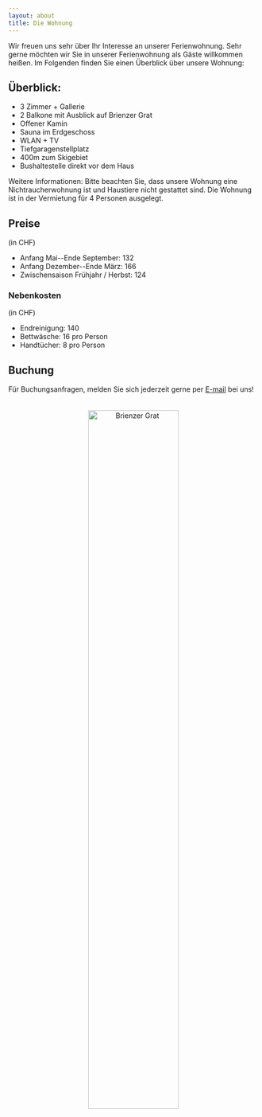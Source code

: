 ```yaml
---
layout: about
title: Die Wohnung
---
```



Wir freuen uns sehr über Ihr Interesse an unserer Ferienwohnung. Sehr gerne möchten wir Sie in unserer Ferienwohnung als Gäste willkommen heißen. Im Folgenden finden Sie einen Überblick über unsere Wohnung:


## Überblick:
- 3 Zimmer + Gallerie
- 2 Balkone mit Ausblick auf Brienzer Grat
- Offener Kamin
- Sauna im Erdgeschoss
- WLAN + TV
- Tiefgaragenstellplatz
- 400m zum Skigebiet
- Bushaltestelle direkt vor dem Haus

Weitere Informationen: Bitte beachten Sie, dass unsere Wohnung eine Nichtraucherwohnung ist und Haustiere nicht gestattet sind. Die Wohnung ist in der Vermietung für 4 Personen ausgelegt.


## Preise 
(in CHF)
- Anfang Mai--Ende September: 132
- Anfang Dezember--Ende März: 166
- Zwischensaison Frühjahr / Herbst: 124

### Nebenkosten
(in CHF)
- Endreinigung: 140
- Bettwäsche: 16 pro Person
- Handtücher: 8 pro Person

## Buchung
Für Buchungsanfragen, melden Sie sich jederzeit gerne per <i class="fa fa-envelope"> </i><a href = "mailto: ws.jakubik@t-online.de"> E-mail</a> bei uns! 

<p style="text-align:center;">
<img src="https://raw.githubusercontent.com/ferienwohnung-flueehuetten-soerenberg/ferienwohnung-flueehuetten-soerenberg.github.io/master/assets/images/banners/fire-3.png"
     alt="Brienzer Grat"
     width="60%" height="60%"
     style="margin-top: 20px;" />
